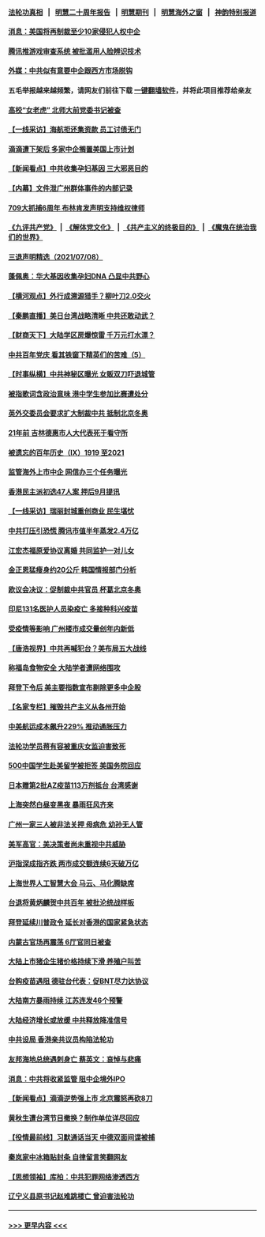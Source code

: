 #### [法轮功真相](https://github.com/gfw-breaker/truth/blob/master/README.md?t=0) &nbsp;&nbsp;|&nbsp;&nbsp; [明慧二十周年报告](https://github.com/gfw-breaker/mh-reports/blob/master/README.md?t=0) &nbsp;&nbsp;|&nbsp;&nbsp;[明慧期刊](https://github.com/gfw-breaker/mh-qikan) &nbsp;&nbsp;|&nbsp;&nbsp; [明慧海外之窗](https://github.com/gfw-breaker/mh-news/blob/master/README.md?t=0) &nbsp;&nbsp;|&nbsp;&nbsp; [神韵特别报道](https://github.com/gfw-breaker/mh-news/blob/master/shenyun.md?t=0)
#### [消息：美国将再制裁至少10家侵犯人权中企](../pages/nsc413/n13077699.md?t=07091351) 
#### [腾讯推游戏审查系统 被批滥用人脸辨识技术](../pages/nsc413/n13077634.md?t=07091351) 
#### [外媒：中共似有意要中企跟西方市场脱钩](../pages/nsc413/n13077540.md?t=07091351) 
#### 五毛举报越来越频繁，请网友们前往下载 [一键翻墙软件](https://github.com/gfw-breaker/ssr-accounts)，并将此项目推荐给亲友
#### [高校“女老虎” 北师大前党委书记被查](../pages/nsc413/n13077636.md?t=07091351) 
#### [【一线采访】海航拒还集资款 员工讨债无门](../pages/nsc413/n13077608.md?t=07091351) 
#### [滴滴遭下架后 多家中企搁置美国上市计划](../pages/nsc413/n13077377.md?t=07091351) 
#### [【新闻看点】中共收集孕妇基因 三大邪恶目的](../pages/nsc413/n13077182.md?t=07091351) 
#### [【内幕】文件泄广州群体事件的内部记录](../pages/nsc413/n13072708.md?t=07091351) 
#### [709大抓捕6周年 布林肯发声明支持维权律师](../pages/nsc413/n13077382.md?t=07091351) 
#### [《九评共产党》](https://github.com/begood0513/9ping.md/blob/master/README.md) &nbsp;|&nbsp; [《解体党文化》](../../../../jtdwh.md/blob/master/README.md)  &nbsp;|&nbsp; [《共产主义的终极目的》](../../../../gczydzjmd.md/blob/master/README.md) &nbsp;|&nbsp; [《魔鬼在统治我们的世界》](../../../../mgztzwmdsj.md/blob/master/README.md) 
#### [三退声明精选（2021/07/08）](../pages/nsc413/n13077477.md?t=07091351) 
#### [蓬佩奥：华大基因收集孕妇DNA 凸显中共野心](../pages/nsc413/n13077228.md?t=07091351) 
#### [【横河观点】外行成溯源猎手？柳叶刀2.0交火](../pages/nsc413/n13077266.md?t=07091351) 
#### [【秦鹏直播】美日台湾战略清晰 中共还敢动武？](../pages/nsc413/n13077225.md?t=07091351) 
#### [【财商天下】大陆学区房爆惊雷 千万元打水漂？](../pages/nsc413/n13076858.md?t=07091351) 
#### [中共百年党庆 看其铁窗下精英们的苦难（5）](../pages/nsc413/n13076766.md?t=07091351) 
#### [【时事纵横】中共神秘区曝光 女贩双刀吓退城管](../pages/nsc413/n13077215.md?t=07091351) 
#### [被指歌词含政治意味 港中学生参加比赛遭处分](../pages/nsc413/n13076955.md?t=07091351) 
#### [英外交委员会要求扩大制裁中共 抵制北京冬奥](../pages/nsc413/n13076754.md?t=07091351) 
#### [21年前 吉林德惠市人大代表死于看守所](../pages/nsc413/n13076677.md?t=07091351) 
#### [被遗忘的百年历史（Ⅸ）1919 至2021](../pages/nsc413/n13048246.md?t=07091351) 
#### [监管海外上市中企 网信办三个任务曝光](../pages/nsc413/n13076992.md?t=07091351) 
#### [香港民主派初选47人案 押后9月提讯](../pages/nsc413/n13077021.md?t=07091351) 
#### [【一线采访】瑞丽封城重创商业 民生堪忧](../pages/nsc413/n13076910.md?t=07091351) 
#### [中共打压引恐慌 腾讯市值半年蒸发2.4万亿](../pages/nsc413/n13076799.md?t=07091351) 
#### [江宏杰福原爱协议离婚 共同监护一对儿女](../pages/nsc413/n13076834.md?t=07091351) 
#### [金正恩猛瘦身约20公斤 韩国情报部门分析](../pages/nsc413/n13076881.md?t=07091351) 
#### [欧议会决议：促制裁中共官员 杯葛北京冬奥](../pages/nsc413/n13076851.md?t=07091351) 
#### [印尼131名医护人员染疫亡 多接种科兴疫苗](../pages/nsc413/n13076794.md?t=07091351) 
#### [受疫情等影响 广州楼市成交量创年内新低](../pages/nsc413/n13074782.md?t=07091351) 
#### [【唐浩视界】中共再喊犯台？美布局五大战线](../pages/nsc413/n13076229.md?t=07091351) 
#### [称福岛食物安全 大陆学者遭网络围攻](../pages/nsc413/n13076603.md?t=07091351) 
#### [拜登下令后 美主要指数宣布剔除更多中企股](../pages/nsc413/n13076668.md?t=07091351) 
#### [【名家专栏】摧毁共产主义从各州开始](../pages/nsc413/n13076376.md?t=07091351) 
#### [中美航运成本飙升229% 推动通胀压力](../pages/nsc413/n13076495.md?t=07091351) 
#### [法轮功学员蒋有容被重庆女监迫害致死](../pages/nsc413/n13076179.md?t=07091351) 
#### [500中国学生赴美留学被拒签 美国务院回应](../pages/nsc413/n13076589.md?t=07091351) 
#### [日本赠第2批AZ疫苗113万剂抵台 台湾感谢](../pages/nsc413/n13076157.md?t=07091351) 
#### [上海突然白昼变黑夜 暴雨狂风齐来](../pages/nsc413/n13076054.md?t=07091351) 
#### [广州一家三人被非法关押 母病危 幼孙无人管](../pages/nsc413/n13076082.md?t=07091351) 
#### [美军高官：美决策者尚未重视中共威胁](../pages/nsc413/n13076117.md?t=07091351) 
#### [沪指深成指齐跌 两市成交额连续6天破万亿](../pages/nsc413/n13075851.md?t=07091351) 
#### [上海世界人工智慧大会 马云、马化腾缺席](../pages/nsc413/n13075919.md?t=07091351) 
#### [台退将黄炳麟贺中共百年 被批沦统战样板](../pages/nsc413/n13075923.md?t=07091351) 
#### [拜登延续川普政令 延长对香港的国家紧急状态](../pages/nsc413/n13075981.md?t=07091351) 
#### [内蒙古官场再震荡 6厅官同日被查](../pages/nsc413/n13075660.md?t=07091351) 
#### [大陆上市猪企生猪价格持续下滑 养殖户叫苦](../pages/nsc413/n13075331.md?t=07091351) 
#### [台购疫苗遇阻 德驻台代表：促BNT尽力达协议](../pages/nsc413/n13075343.md?t=07091351) 
#### [大陆南方暴雨持续 江苏连发46个预警](../pages/nsc413/n13075293.md?t=07091351) 
#### [大陆经济增长或放缓 中共释放降准信号](../pages/nsc413/n13074949.md?t=07091351) 
#### [中共设局 香港亲共议员构陷法轮功](../pages/nsc413/n13074601.md?t=07091351) 
#### [友邦海地总统遇刺身亡 蔡英文：哀悼与悲痛](../pages/nsc413/n13075238.md?t=07091351) 
#### [消息：中共将收紧监管 阻中企境外IPO](../pages/nsc413/n13075213.md?t=07091351) 
#### [【新闻看点】滴滴逆势强上市 北京震怒再砍8刀](../pages/nsc413/n13074827.md?t=07091351) 
#### [黄秋生遭台湾节目撤换？制作单位详尽回应](../pages/nsc413/n13074748.md?t=07091351) 
#### [【役情最前线】习默通话当天 中德双面间谍被捕](../pages/nsc413/n13075074.md?t=07091351) 
#### [秦岚家中冰箱贴封条 自律留言笑翻网友](../pages/nsc413/n13074584.md?t=07091351) 
#### [【思想领袖】库柏：中共犯罪网络渗透西方](../pages/nsc413/n13031789.md?t=07091351) 
#### [辽宁义县原书记赵难跳楼亡 曾迫害法轮功](../pages/nsc413/n13074283.md?t=07091351) 

----
#### [ >>> 更早内容 <<< ](../indexes/nsc413-earlier.md)
